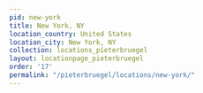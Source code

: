 ```yaml
---
pid: new-york
title: New York, NY
location_country: United States
location_city: New York, NY
collection: locations_pieterbruegel
layout: locationpage_pieterbruegel
order: '17'
permalink: "/pieterbruegel/locations/new-york/"
---
```

